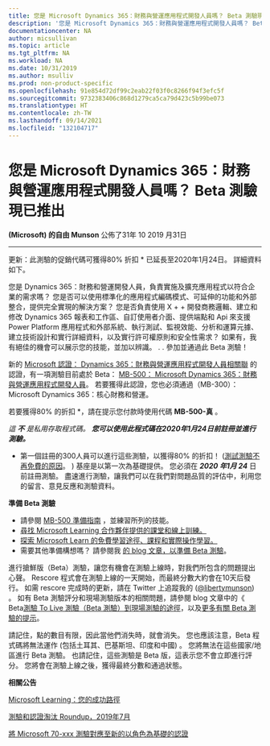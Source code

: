 ```yaml
---
title: 您是 Microsoft Dynamics 365：財務與營運應用程式開發人員嗎？ Beta 測驗現已推出 |Microsoft Docs
description: '您是 Microsoft Dynamics 365：財務與營運應用程式開發人員嗎？ Beta 測驗現已推出 '
documentationcenter: NA
author: micsullivan
ms.topic: article
ms.tgt_pltfrm: NA
ms.workload: NA
ms.date: 10/31/2019
ms.author: msulliv
ms.prod: non-product-specific
ms.openlocfilehash: 91e854d72df99c2eab22f03f0c8266f94f3efc5f
ms.sourcegitcommit: 9732383406c868d1279ca5ca79d423c5b99be073
ms.translationtype: HT
ms.contentlocale: zh-TW
ms.lasthandoff: 09/14/2021
ms.locfileid: "132104717"
---
```

# <a name="are-you-a-microsoft-dynamics-365-finance-and-operations-apps-developer-beta-exam-now-available"></a>您是 Microsoft Dynamics 365：財務與營運應用程式開發人員嗎？ Beta 測驗現已推出

**(Microsoft) 的自由 Munson** 公佈了31年 10 2019 月31日

___

更新：此測驗的促銷代碼可獲得80% 折扣 * 已延長至2020年1月24日。 詳細資料如下。

您是 Dynamics 365：財務和營運開發人員，負責實施及擴充應用程式以符合企業的需求嗎？ 您是否可以使用標準化的應用程式編碼模式、可延伸的功能和外部整合，提供完全實現的解決方案？ 您是否負責使用 X + + 開發商務邏輯、建立和修改 Dynamics 365 報表和工作區、自訂使用者介面、提供端點和 Api 來支援 Power Platform 應用程式和外部系統、執行測試、監視效能、分析和運算元據、建立技術設計和實行詳細資料，以及實行許可權原則和安全性需求？ 如果有，我有絕佳的機會可以展示您的技能，並加以辨識。 . . 參加並通過此 Beta 測驗！ 

新的 [Microsoft 認證： Dynamics 365：財務與營運應用程式開發人員相關聯](https://docs.microsoft.com/learn/certifications/d365-finance-and-operations-apps-developer-associate?WT.mc_id=mb500blog__cert_d365foappsdeveloper-blog-wwl) 的認證，有一項測驗目前處於 Beta： [MB-500： Microsoft Dynamics 365：財務與營運應用程式開發人員](https://docs.microsoft.com/learn/certifications/exams/mb-500?WT.mc_id=mb500blog__cert_examsmb500-blog-wwl)。 若要獲得此認證，您也必須通過（MB-300）： Microsoft Dynamics 365：核心財務和營運。

若要獲得80% 的折扣 *，請在提示您付款時使用代碼 **MB-500-真** 。

_這 **不** 是私用存取程式碼。 **您可以使用此程式碼在2020年1月24日前註冊並進行測驗。**_

* 第一個註冊的300人員可以進行這些測驗，以獲得80% 的折扣！  ([測試測驗不再免費的原因](https://www.microsoft.com/en-us/learning/community-blog-post.aspx?BlogId=8&Id=374922)。 ) 基座是以第一次為基礎提供。 您必須在 **_2020 年1月 24_** 日前註冊測驗。 盡速進行測驗，讓我們可以在我們對問題品質的評估中，利用您的留言、意見反應和測驗資料。

**準備 Beta 測驗**

- 請參閱 [MB-500 準備指南](https://www.microsoft.com/learning/exam-MB-500.aspx) ，並練習所列的技能。
- [尋找 Microsoft Learning 合作夥伴提供的課堂和線上訓練。](https://www.microsoft.com/learning/course-list.aspx)
- [探索 Microsoft Learn 的免費學習途徑、課程和實際操作學習。](https://docs.microsoft.com/learn/browse)
- 需要其他準備構想嗎？ 請參閱我 [的 blog 文章，以準備 Beta 測驗](https://www.microsoft.com/en-us/learning/community-blog-post.aspx?BlogId=8&Id=374544)。


進行搶鮮版（Beta）測驗，讓您有機會在測驗上線時，對我們所包含的問題提出心聲。 Rescore 程式會在測驗上線的一天開始，而最終分數大約會在10天后發行。 如需 rescore 完成時的更新，請在 Twitter 上追蹤我的 ([@libertymunson](https://twitter.com/LibertyMunson)) 。 如有 Beta 測驗評分和現場測驗版本的相關問題，請參閱 blog 文章中的《 Beta[測驗 To Live 測驗（Beta 測驗）到現場測驗的途徑](https://www.microsoft.com/en-us/learning/community-blog-post.aspx?BlogId=8&Id=374675)，以及[更多有關 Beta 測驗的提示](https://www.microsoft.com/en-us/learning/community-blog-post.aspx?BlogId=8&Id=374723)。

請記住，點的數目有限，因此當他們消失時，就會消失。 您也應該注意，Beta 程式碼將無法運作 (包括土耳其、巴基斯坦、印度和中國) 。 您將無法在這些國家/地區進行 Beta 測驗。 也請記住，這些測驗是 Beta 版，這表示您不會立即進行評分。 您將會在測驗上線之後，獲得最終分數和通過狀態。

**相關公告**

[Microsoft Learning：您的成功路徑](https://www.microsoft.com/en-us/learning/community-blog-post.aspx?BlogId=8&Id=375243)

[測驗和認證淘汰 Roundup，2019年7月](https://www.microsoft.com/en-us/learning/community-blog-post.aspx?BlogId=8&Id=375242)

[將 Microsoft 70-xxx 測驗對應至新的以角色為基礎的認證](https://www.microsoft.com/en-us/learning/community-blog-post.aspx?BlogId=8&Id=375236)


